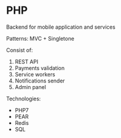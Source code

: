 # PHP 
Backend for mobile application and services

Patterns: MVC + Singletone

Consist of:

1) REST API
2) Payments validation
3) Service workers
4) Notifications sender
5) Admin panel

Technologies: 

- PHP7
- PEAR
- Redis
- SQL
